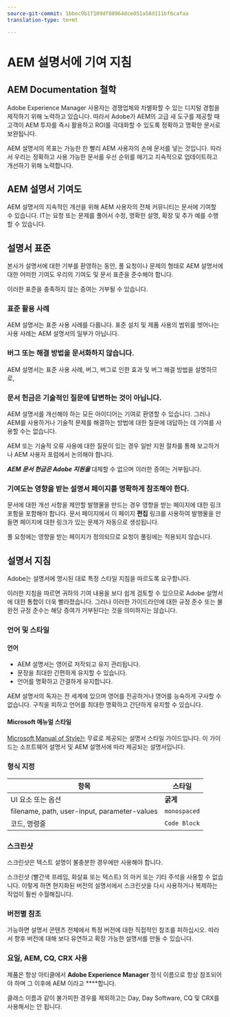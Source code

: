 ```yaml
---
source-git-commit: 1bbec9b1f109df88964dce051a58d111bf6cafaa
translation-type: tm+mt

---
```

# AEM 설명서에 기여 지침

## AEM Documentation 철학

Adobe Experience Manager 사용자는 경쟁업체와 차별화할 수 있는 디지털 경험을 제작하기 위해 노력하고 있습니다. 따라서 Adobe가 AEM의 고급 새 도구를 제공할 때 고객이 AEM 투자를 즉시 활용하고 ROI를 극대화할 수 있도록 정확하고 명확한 문서로 보완됩니다.

AEM 설명서의 목표는 가능한 한 빨리 AEM 사용자의 손에 문서를 넣는 것입니다. 따라서 우리는 정확하고 사용 가능한 문서를 우선 순위를 매기고 지속적으로 업데이트하고 개선하기 위해 노력합니다.

## AEM 설명서 기여도

AEM 설명서의 지속적인 개선을 위해 AEM 사용자의 전체 커뮤니티는 문서에 기여할 수 있습니다. IT는 요청 또는 문제를 풀어서 수정, 명확한 설명, 확장 및 추가 예를 수행할 수 있습니다.

## 설명서 표준

본사가 설명서에 대한 기부를 환영하는 동안, 풀 요청이나 문제의 형태로 AEM 설명서에 대한 어떠한 기여도 우리의 기여도 및 문서 표준을 준수해야 합니다.

이러한 표준을 충족하지 않는 증여는 거부될 수 있습니다.

### 표준 활용 사례

AEM 설명서는 표준 사용 사례를 다룹니다. 표준 설치 및 제품 사용의 범위를 벗어나는 사용 사례는 AEM 설명서의 일부가 아닙니다.

### 버그 또는 해결 방법을 문서화하지 않습니다.

AEM 설명서는 표준 사용 사례, 버그, 버그로 인한 효과 및 버그 해결 방법을 설명하므로,

### 문서 헌금은 기술적인 질문에 답변하는 것이 아닙니다.

AEM 설명서를 개선해야 하는 모든 아이디어는 기여로 환영할 수 있습니다. 그러나 AEM를 사용하거나 기술적 문제를 해결하는 방법에 대한 질문에 대답하는 데 기여를 사용할 수는 없습니다.

AEM 또는 기술적 오류 사용에 대한 질문이 있는 경우 일반 지원 절차를 통해 보고하거나 AEM 사용자 포럼에서 논의해야 합니다.

***AEM 문서 헌금은 Adobe 지원을*** 대체할 수 없으며 이러한 증여는 거부됩니다.

### 기여도는 영향을 받는 설명서 페이지를 명확하게 참조해야 한다.

문서에 대한 개선 사항을 제안할 발행물을 만드는 경우 영향을 받는 페이지에 대한 링크 포함을 포함해야 합니다. 문서 페이지에서 이 페이지 **편집** 링크를 사용하여 발행물을 만들면 페이지에 대한 링크가 있는 문제가 자동으로 생성됩니다.

풀 요청에는 영향을 받는 페이지가 정의되므로 요청이 풀링에는 적용되지 않습니다.

## 설명서 지침

Adobe는 설명서에 명시된 대로 특정 스타일 지침을 따르도록 요구합니다.

이러한 지침을 따르면 귀하의 기여 내용을 보다 쉽게 검토할 수 있으므로 Adobe 설명서에 대한 통합이 더욱 빨라졌습니다. 그러나 이러한 가이드라인에 대한 규정 준수 또는 불완전 규정 준수는 해당 증여가 거부된다는 것을 의미하지는 않습니다.

### 언어 및 스타일

#### 언어

* AEM 설명서는 영어로 저작되고 유지 관리됩니다.
* 문장을 최대한 간편하게 유지할 수 있습니다.
* 언어를 명확하고 간결하게 유지합니다.

AEM 설명서의 독자는 전 세계에 있으며 영어를 전공하거나 영어를 능숙하게 구사할 수 없습니다. 구칙을 피하고 언어를 최대한 명확하고 간단하게 유지할 수 있습니다.

#### Microsoft 매뉴얼 스타일

[Microsoft Manual of Style는](https://docs.microsoft.com/en-us/style-guide/welcome/) 무료로 제공되는 설명서 스타일 가이드입니다. 이 가이드는 소프트웨어 설명서 및 AEM 설명서에 따라 제공되는 설명서입니다.

### 형식 지정

| 항목 | 스타일 |
|---|---|
| UI 요소 또는 옵션 | **굵게** |
| filename, path, user-input, parameter-values | `monospaced` |
| 코드, 명령줄 | ```Code Block``` |

### 스크린샷

스크린샷은 텍스트 설명이 불충분한 경우에만 사용해야 합니다.

스크린샷 (빨간색 프레임, 화살표 또는 텍스트) 의 마커 또는 기타 주석을 사용할 수 없습니다. 이렇게 하면 현지화된 버전의 설명서에서 스크린샷을 다시 사용하거나 복제하는 작업이 훨씬 수월해집니다.

### 버전별 참조

가능하면 설명서 콘텐츠 전체에서 특정 버전에 대한 직접적인 참조를 피하십시오. 따라서 향후 버전에 대해 보다 유연하고 확장 가능한 설명서를 만들 수 있습니다.

### 요일, AEM, CQ, CRX 사용

제품은 항상 아티클에서 **Adobe Experience Manager** 정식 이름으로 항상 참조되어야 하며 그 이후에 AEM 이라고 ****합니다.

클래스 이름과 같이 불가피한 경우를 제외하고는 Day, Day Software, CQ 및 CRX를 사용해서는 안 됩니다.